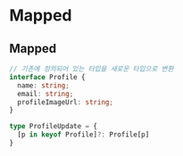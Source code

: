 # Mapped

## Mapped

```typescript
// 기존에 정의되어 있는 타입을 새로운 타입으로 변환
interface Profile {
  name: string;
  email: string;
  profileImageUrl: string;
}

type ProfileUpdate = {
  [p in keyof Profile]?: Profile[p]
}
```
